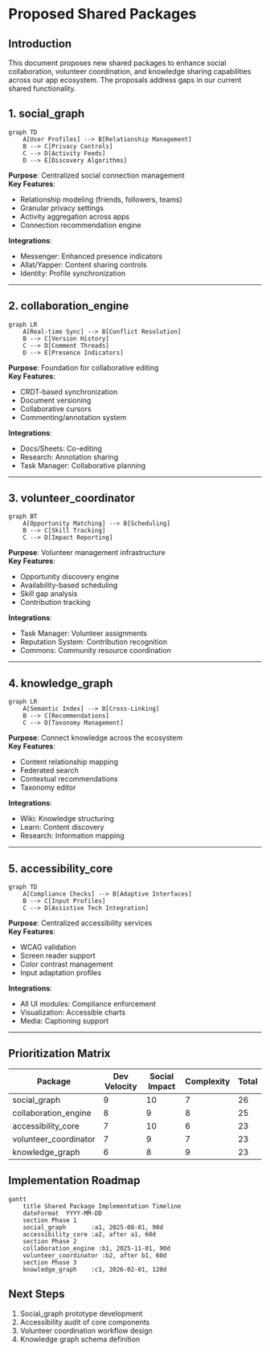 # Proposed Shared Packages

## Introduction
This document proposes new shared packages to enhance social collaboration, volunteer coordination, and knowledge sharing capabilities across our app ecosystem. The proposals address gaps in our current shared functionality.

## 1. social_graph
```mermaid
graph TD
    A[User Profiles] --> B[Relationship Management]
    B --> C[Privacy Controls]
    C --> D[Activity Feeds]
    D --> E[Discovery Algorithms]
```

**Purpose**: Centralized social connection management  
**Key Features**:
- Relationship modeling (friends, followers, teams)
- Granular privacy settings
- Activity aggregation across apps
- Connection recommendation engine

**Integrations**:
- Messenger: Enhanced presence indicators
- Allat/Yapper: Content sharing controls
- Identity: Profile synchronization

---

## 2. collaboration_engine
```mermaid
graph LR
    A[Real-time Sync] --> B[Conflict Resolution]
    B --> C[Version History]
    C --> D[Comment Threads]
    D --> E[Presence Indicators]
```

**Purpose**: Foundation for collaborative editing  
**Key Features**:
- CRDT-based synchronization
- Document versioning
- Collaborative cursors
- Commenting/annotation system

**Integrations**:
- Docs/Sheets: Co-editing
- Research: Annotation sharing
- Task Manager: Collaborative planning

---

## 3. volunteer_coordinator
```mermaid
graph BT
    A[Opportunity Matching] --> B[Scheduling]
    B --> C[Skill Tracking]
    C --> D[Impact Reporting]
```

**Purpose**: Volunteer management infrastructure  
**Key Features**:
- Opportunity discovery engine
- Availability-based scheduling
- Skill gap analysis
- Contribution tracking

**Integrations**:
- Task Manager: Volunteer assignments
- Reputation System: Contribution recognition
- Commons: Community resource coordination

---

## 4. knowledge_graph
```mermaid
graph LR
    A[Semantic Index] --> B[Cross-Linking]
    B --> C[Recommendations]
    C --> D[Taxonomy Management]
```

**Purpose**: Connect knowledge across the ecosystem  
**Key Features**:
- Content relationship mapping
- Federated search
- Contextual recommendations
- Taxonomy editor

**Integrations**:
- Wiki: Knowledge structuring
- Learn: Content discovery
- Research: Information mapping

---

## 5. accessibility_core
```mermaid
graph TD
    A[Compliance Checks] --> B[Adaptive Interfaces]
    B --> C[Input Profiles]
    C --> D[Assistive Tech Integration]
```

**Purpose**: Centralized accessibility services  
**Key Features**:
- WCAG validation
- Screen reader support
- Color contrast management
- Input adaptation profiles

**Integrations**:
- All UI modules: Compliance enforcement
- Visualization: Accessible charts
- Media: Captioning support

---

## Prioritization Matrix

| Package             | Dev Velocity | Social Impact | Complexity | Total |
|---------------------|-------------|---------------|------------|-------|
| social_graph        | 9           | 10            | 7          | 26    |
| collaboration_engine| 8           | 9             | 8          | 25    |
| accessibility_core  | 7           | 10            | 6          | 23    |
| volunteer_coordinator| 7          | 9             | 7          | 23    |
| knowledge_graph     | 6           | 8             | 9          | 23    |

## Implementation Roadmap

```mermaid
gantt
    title Shared Package Implementation Timeline
    dateFormat  YYYY-MM-DD
    section Phase 1
    social_graph       :a1, 2025-08-01, 90d
    accessibility_core :a2, after a1, 60d
    section Phase 2
    collaboration_engine :b1, 2025-11-01, 90d
    volunteer_coordinator :b2, after b1, 60d
    section Phase 3
    knowledge_graph    :c1, 2026-02-01, 120d
```

## Next Steps
1. Social_graph prototype development
2. Accessibility audit of core components
3. Volunteer coordination workflow design
4. Knowledge graph schema definition
